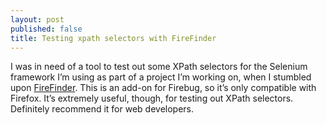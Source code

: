 ```yaml
---
layout: post
published: false
title: Testing xpath selectors with FireFinder
---
```

I was in need of a tool to test out some XPath selectors for the Selenium framework I’m using as part of a project I’m working on, when I stumbled upon [FireFinder](https://addons.mozilla.org/en-US/firefox/addon/firefinder-for-firebug/). This is an add-on for Firebug, so it’s only compatible with Firefox. It’s extremely useful, though, for testing out XPath selectors. Definitely recommend it for web developers.